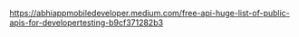 https://abhiappmobiledeveloper.medium.com/free-api-huge-list-of-public-apis-for-developertesting-b9cf371282b3
